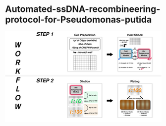 # Automated-ssDNA-recombineering-protocol-for-Pseudomonas-putida

![](Workflow/ssDNA%20recombineering%20workflow.png)
